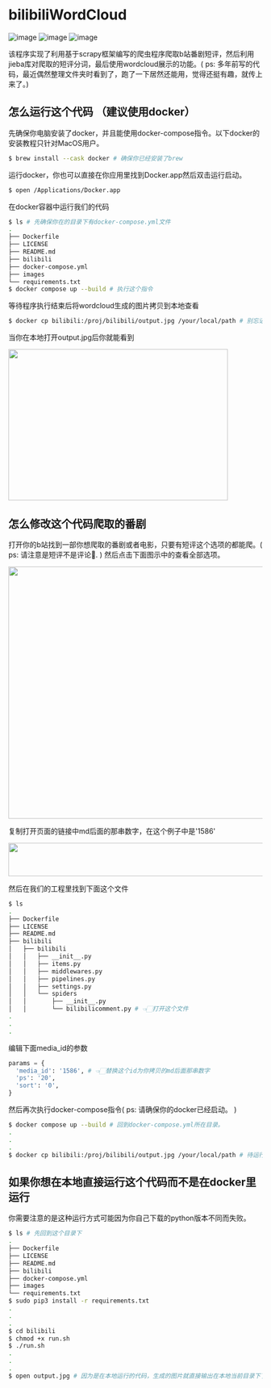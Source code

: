 # bilibiliWordCloud
![image](https://img.shields.io/github/actions/workflow/status/MGMCN/bilibiliWordCloud/actions.yml?label=build&logo=github)
![image](https://img.shields.io/github/last-commit/MGMCN/bilibiliWordCloud?logo=github)
![image](https://img.shields.io/github/license/MGMCN/bilibiliWordCloud)  

该程序实现了利用基于scrapy框架编写的爬虫程序爬取b站番剧短评，然后利用jieba库对爬取的短评分词，最后使用wordcloud展示的功能。( ps: 多年前写的代码，最近偶然整理文件夹时看到了，跑了一下居然还能用，觉得还挺有趣，就传上来了。)
## 怎么运行这个代码 （建议使用docker）
先确保你电脑安装了docker，并且能使用docker-compose指令。以下docker的安装教程只针对MacOS用户。
```Bash
$ brew install --cask docker # 确保你已经安装了brew 
```
运行docker，你也可以直接在你应用里找到Docker.app然后双击运行启动。
```Bash
$ open /Applications/Docker.app
```
在docker容器中运行我们的代码
```Bash
$ ls # 先确保你在的目录下有docker-compose.yml文件
.
├── Dockerfile
├── LICENSE
├── README.md
├── bilibili
├── docker-compose.yml
├── images
└── requirements.txt
$ docker compose up --build # 执行这个指令
```
等待程序执行结束后将wordcloud生成的图片拷贝到本地查看
```Bash
$ docker cp bilibili:/proj/bilibili/output.jpg /your/local/path # 别忘记了修改后面这个路径
```
当你在本地打开output.jpg后你就能看到  

<img src="https://github.com/MGMCN/bilibiliWordCloud/blob/main/bilibili/output.jpg" width = "435" height = "300"/>  

## 怎么修改这个代码爬取的番剧
打开你的b站找到一部你想爬取的番剧或者电影，只要有短评这个选项的都能爬。( ps: 请注意是短评不是评论🤪. ) 然后点击下面图示中的查看全部选项。   

<img src="./images/page.png" width = "1140" height = "500"/>  

复制打开页面的链接中md后面的那串数字，在这个例子中是'1586'

<img src="./images/link.png" width = "790" height = "66"/>  

然后在我们的工程里找到下面这个文件
```Bash
$ ls
.
├── Dockerfile
├── LICENSE
├── README.md
├── bilibili
│   ├── bilibili
│   │   ├── __init__.py
│   │   ├── items.py
│   │   ├── middlewares.py
│   │   ├── pipelines.py
│   │   ├── settings.py
│   │   └── spiders
│   │       ├── __init__.py
│   │       └── bilibilicomment.py # 👈🏻打开这个文件
.
.
.
```
编辑下面media_id的参数
```Python
params = {
  'media_id': '1586', # 👈🏻替换这个id为你拷贝的md后面那串数字
  'ps': '20',
  'sort': '0',
}
```
然后再次执行docker-compose指令( ps: 请确保你的docker已经启动。 )
```Bash
$ docker compose up --build # 回到docker-compose.yml所在目录。
.
.
.
$ docker cp bilibili:/proj/bilibili/output.jpg /your/local/path # 待运行结束后执行这个指令
```
## 如果你想在本地直接运行这个代码而不是在docker里运行
你需要注意的是这种运行方式可能因为你自己下载的python版本不同而失败。
```Bash
$ ls # 先回到这个目录下
.
├── Dockerfile
├── LICENSE
├── README.md
├── bilibili
├── docker-compose.yml
├── images
└── requirements.txt
$ sudo pip3 install -r requirements.txt
.
.
.
$ cd bilibili
$ chmod +x run.sh
$ ./run.sh
.
.
.
$ open output.jpg # 因为是在本地运行的代码，生成的图片就直接输出在本地当前目录下了
```




